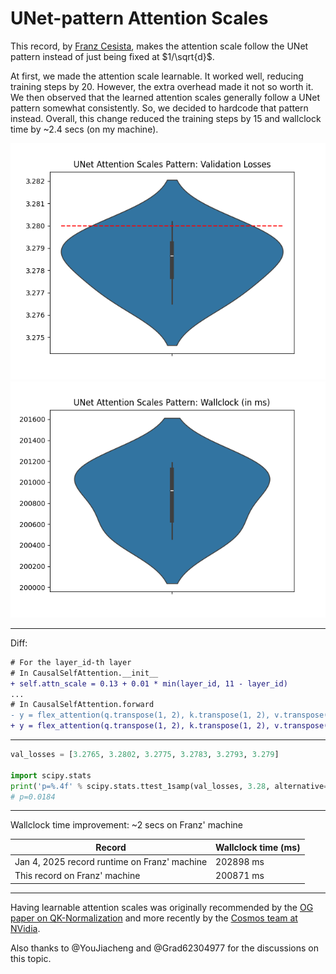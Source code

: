 # UNet-pattern Attention Scales

This record, by [Franz Cesista](@leloykun), makes the attention scale follow the UNet pattern instead of just being fixed at $1/\sqrt{d}$.

At first, we made the attention scale learnable. It worked well, reducing training steps by 20. However, the extra overhead made it not so worth it. We then observed that the learned attention scales generally follow a UNet pattern somewhat consistently. So, we decided to hardcode that pattern instead. Overall, this change reduced the training steps by 15 and wallclock time by ~2.4 secs (on my machine).

![](unet_attn_scales_pattern_val_losses.png)
![](unet_attn_scales_pattern_wallclock.png)

---

Diff:

```diff
# For the layer_id-th layer
# In CausalSelfAttention.__init__
+ self.attn_scale = 0.13 + 0.01 * min(layer_id, 11 - layer_id)
...
# In CausalSelfAttention.forward
- y = flex_attention(q.transpose(1, 2), k.transpose(1, 2), v.transpose(1, 2), block_mask=block_mask)
+ y = flex_attention(q.transpose(1, 2), k.transpose(1, 2), v.transpose(1, 2), block_mask=block_mask, scale=self.attn_scale)
```

---

```python
val_losses = [3.2765, 3.2802, 3.2775, 3.2783, 3.2793, 3.279]

import scipy.stats
print('p=%.4f' % scipy.stats.ttest_1samp(val_losses, 3.28, alternative='less').pvalue)
# p=0.0184
```

---

Wallclock time improvement: ~2 secs on Franz' machine

Record | Wallclock time (ms)
--- | ---
Jan 4, 2025 record runtime on Franz' machine | 202898 ms
This record on Franz' machine | 200871 ms

---

Having learnable attention scales was originally recommended by the [OG paper on QK-Normalization](https://arxiv.org/abs/2010.04245) and more recently by the [Cosmos team at NVidia](https://arxiv.org/abs/2501.03575v1).

Also thanks to @YouJiacheng and @Grad62304977 for the discussions on this topic.
